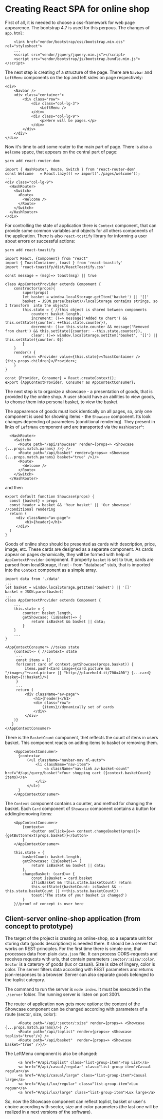 # Creating React SPA for online shop

First of all, it is needed to choose a css-framework for web page appearence. The bootstrap 4.7 is used for this perpous. The changes of `app.html`:

```
    <link href="vendor/bootstrap/css/bootstrap.min.css" rel="stylesheet">
    ...
    <script src="vendor/jquery/jquery.min.js"></script>
    <script src="vendor/bootstrap/js/bootstrap.bundle.min.js"></script>
```

The next step is creating of a structure of the page. There are `Navbar` and `LeftMenu` components on the top and left sides on page respectively:

```
<div>  
    <Navbar />
    <div class="container">
        <div class="row">
            <div class="col-lg-3">
                <LeftMenu />
            </div>
            <div class="col-lg-9">
                <p>Here will be pages.</p>
            </div>
        </div>
    </div>
</div>
```

Now it's time to add some router to the main part of page. There is also a `Welcome` space, that appears on the central part of page:

```
yarn add react-router-dom
```

```
import { HashRouter, Route, Switch } from 'react-router-dom'
const Welcome   = React.lazy(() => import('./pages/welcome'));
...
<div class="col-lg-9">
  <HashRouter>
    <Switch>
      <Route>
        <Welcome />
      </Route>
    </Switch>
  </HashRouter>
</div>
```

For controlling the state of application there is `Context` component, that can provide some common variables and objects for all others components of the application. There is also `react-tostify` library for informing a user about errors or successful actions:
```
yarn add react-toastify
```


```
import React, {Component} from "react"
import { ToastContainer, toast } from 'react-toastify'
import 'react-toastify/dist/ReactToastify.css'

const message = (msg)=> toast(msg) || true

class AppContextProvider extends Component {
    constructor(props){
        super(props)
        let basket = window.localStorage.getItem('basket') || '[]'
        basket = JSON.parse(basket)//localStorage contains strings, so I transform  into the objects
        this.state = { //this object is shared between components
            counter: basket.length,
            increment: ()=> message('Added to chart') && this.setState({counter: ++this.state.counter}),
            decrement: ()=> this.state.counter && message('Removed from chart') && this.setState({counter: --this.state.counter}),
            clear: ()=> window.localStorage.setItem('basket', '[]') || this.setState({counter: 0})
        }
    }
    render() {
        return <Provider value={this.state}><ToastContainer />{this.props.children}</Provider>;
    }
}

const {Provider, Consumer} = React.createContext();
export {AppContextProvider, Consumer as AppContextConsumer};
```

The next step is to organize a showcase - a presentation of goods, that is provided by the online shop. A user should have an abilities to view goods, to choose them into personal basket, to view the basket.

The appearence of goods must look identically on all pages, so, only one component is used for showing items - the `Showcase` component. Its look changes depending of parameters (conditional rendering). They present in links of `LeftMenu` component and are transported via the `HashRouter`^:

```
  <HashRouter>
    <Switch>
      <Route path="/api/showcase" render={props=> <Showcase {...props.match.params} />} />
      <Route path="/api/basket" render={props=> <Showcase {...props.match.params} basket="true" />}/>
      <Route>
        <Welcome />
      </Route>
    </Switch>
  </HashRouter>
```

and then


```
export default function Showcase(props) {
  const {basket} = props
  const header = basket && 'Your basket' || 'Our showcase' //conditional rendering
  return (
     <div className="av-page">
         <h1>{header}</h1>
     </div>
  )
}
```

Goods of online shop should be presented as cards with description, price, image, etc. These cards are designed as a separate component. As cards appear on pages dynamically, they will be formed with help of `AppContextProvider` component. If property `basket` is set to true, cards are parsed from localStorage, if not - from "database" stub, that is imported into the `Context` component as a simple array.
```
import data from './data'
...
let basket = window.localStorage.getItem('basket') || '[]'
basket = JSON.parse(basket)
...
class AppContextProvider extends Component {
    ...
    this.state = {
        counter: basket.length,
        getShowcase: (isBasket)=> {
            return isBasket && basket || data;
        }
    }
    ...
}
```

```
<AppContextConsumer> //takes state
    {context=> { //context= state
     ...
     const items = []  
     for(const card of context.getShowcase(props.basket)) {
         items.push(<Card image={card.picture && "/images/"+card.picture || "http://placehold.it/700x400"} {...card} basket={!!basket}/>)
     }
     ...
     return (
         <div className="av-page">
             <h1>{header}</h1>
             <div class="row">
                 {items}//dynamically set of cards 
             </div>
         </div>
    )}
   }
</AppContextConsumer> 

```

There is the `BasketCount` component, thet reflects the count of itens in users basket. This component reacts on adding items to basket or removing them.

```
    <AppContextConsumer>
      {context=> 
          (<ul className="navbar-nav ml-auto">
              <li className="nav-item">
                  <a className="nav-link av-basket-count" href="#/api/query/basket">Your shopping cart ({context.basketCount} items)</a>
              </li>
          </ul>)
      }
    </AppContextConsumer>
```

The `Context` component contains a counter, and method for changing the basket. Each `Card` component of `Showcase` component contains a button for adding/removing items:

```
    <AppContextConsumer>
        {context=> 
            <button onClick={e=> context.changeBasket(props)}>{getButtonText(props.basket)}</button>
        }
    </AppContextConsumer>
```

```
    this.state = {
        basketCount: basket.length,
        getShowcase: (isBasket)=> {
            return isBasket && basket || data;
        },
        changeBasket: (card)=> {
            const isBasket = card.basket
            if(isBasket && !this.state.basketCount) return
            this.setState({basketCount: isBasket && --this.state.basketCount || ++this.state.basketCount})
            toast('The state of your basket is changed')
        }
    }//proof of concept is over here
```

## Client-server online-shop application (from concept to prototype)

The target of the project is creating an online-shop, so a separate unit for storing data (goods descriptions) is needed there. It should be a server that works on REST-principles. For the first time there is simple one, that processes data from plain `data.json` file. It can process CORS-requests and receives requests with urls, that contain parameters `:sector/:size/:color`. `Sector` is a caterory of goods (lux or casual). Size is size of lingery, color is color. The server filters data according with REST parameters and returns json-responses to a browser. Server can also separate goods belonged to the toplist category. 

The command to run the server is `node index`. It must be executed in the `./server` folder. The running server is listen on port 3001.

The router of application now gets more options:  the content of the Showcase component can be changed according with parameters of a route (sector, size, color):

```
      <Route path="/api/:sector/:size" render={props=> <Showcase {...props.match.params}/>} />
      <Route path="/api/toplist" render={props=> <Showcase toplist="true"/>} />
      <Route path="/api/basket"  render={props=> <Showcase basket="true" />}/>
```

The LeftMenu component is also be changed:

```
      <a href="#/api/toplist" class="list-group-item">Top List</a>
      <a href="#/api/casual/regular" class="list-group-item">Casual regular</a>
      <a href="#/api/casual/large" class="list-group-item">Casual large</a>
      <a href="#/api/lux/regular" class="list-group-item">Lux reguar</a>
      <a href="#/api/lux/large" class="list-group-item">Lux large</a>
```

So, now the Showcase component can reflect toplist, basket or user's choice according with sector, size and color parameters (the last one will be realized in a next versions of the software).








